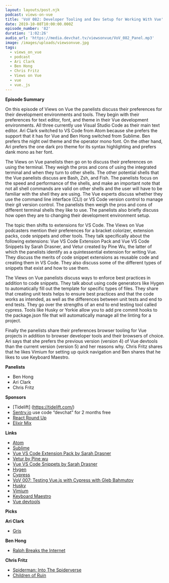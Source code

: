 ```yaml
---
layout: layouts/post.njk
podcast: views-on-vue
title: 'VoV 082: Developer Tooling and Dev Setup for Working With Vue'
date: 2019-10-08T10:00:00.000Z
episode_number: '82'
duration: '1:02:26'
audio_url: 'https://media.devchat.tv/viewsonvue/VoV_082_Panel.mp3'
image: /images/uploads/viewsonvue.jpg
tags:
  - views_on_vue
  - podcast
  - Ari Clark
  - Ben Hong
  - Chris Fritz
  - Views on Vue
  - vue
  - vue._js
---
```

**Episode Summary**

On this episode of Views on Vue the panelists discuss their preferences for their development environments and tools. They begin with their preferences for text editor, font, and theme in their Vue development environments. All three currently use Visual Studio Code as their main text editor. Ari Clark switched to VS Code from Atom because she prefers the support that it has for Vue and Ben Hong switched from Sublime. Ben prefers the night owl theme and the operator mono font. On the other hand, Ari prefers the one dark pro theme for its syntax highlighting and prefers dank mono as her font.

The Views on Vue panelists then go on to discuss their preferences on using the terminal. They weigh the pros and cons of using the integrated terminal and when they turn to other shells. The other potential shells that the Vue panelists discuss are Bash, Zsh, and Fish. The panelists focus on the speed and performance of the shells, and make an important note that not all shell commands are valid on other shells and the user will have to be familiar with the shell they are using. The Vue experts discuss whether they use the command line interface (CLI) or VS Code version control to manage their git version control. The panelists then weigh the pros and cons of different terminal shells they like to use. The panelists also briefly discuss how open they are to changing their development environment setup. 

The topic then shifts to extensions for VS Code. The Views on Vue podcasters mention their preferences for a bracket colorizer, extension packs, code snippets and other tools. They talk specifically about the following extensions: Vue VS Code Extension Pack and Vue VS Code Snippets by Sarah Drasner, and Vetur created by Pine Wu, the latter of which the panelists identify as a quintessential extension for writing Vue. They discuss the merits of code snippet extensions as reusable code and creating them in VS Code.  They also discuss some of the different types of snippets that exist and how to use them.

The Views on Vue panelists discuss ways to enforce best practices in addition to code snippets. They talk about using code generators like Hygen to automatically fill out the template for specific types of files. They share that creating unit tests helps to ensure best practices and that the code works as intended, as well as the differences between unit tests and end to end tests. They go over the strengths of an end to end testing tool called cypress. Tools like Husky or Yorkie allow you to add pre commit hooks to the package.json file that will automatically manage all the linting for a project. 

Finally the panelists share their preferences browser tooling for Vue projects in addition to browser developer tools and their browsers of choice. Ari says that she prefers the previous version (version 4) of Vue devtools than the current version (version 5) and her reasons why. Chris Fritz shares that he likes Vimium for setting up quick navigation and Ben shares that he likes to use Keyboard Maestro.

**Panelists**



*   Ben Hong 
*   Ari Clark 
*   Chris Fritz

**Sponsors**



*   [Tidelift] (https://tidelift.com/)
*   [Sentry.io](https://sentry.io/) use code “devchat” for 2 months free
*   [React Round Up](https://devchat.tv/react-round-up/) 
*   [Elixir Mix](https://devchat.tv/elixir-mix/)

**Links**



*   [Atom ](https://atom.io/)
*   [Sublime](https://www.sublimetext.com/)
*   [Vue VS Code Extension Pack by Sarah Drasner](https://marketplace.visualstudio.com/items?itemName=sdras.vue-vscode-extensionpack)
*   [Vetur by Pine wu](https://marketplace.visualstudio.com/items?itemName=octref.vetur) 
*   [Vue VS Code Snippets by Sarah Drasner ](https://marketplace.visualstudio.com/items?itemName=sdras.vue-vscode-snippets)
*   [Hygen ](https://www.hygen.io/)
*   [Cypress ](https://www.cypress.io/)
*   [VoV 007: Testing Vue.js with Cypress with Gleb Bahmutov](https://devchat.tv/views-on-vue/vov-007-testing-vue-js-with-cypress-with-gleb-bahmutov/)
*   [Husky](https://github.com/typicode/husky)
*   [Vimium](https://chrome.google.com/webstore/detail/vimium/dbepggeogbaibhgnhhndojpepiihcmeb?hl=en)
*   [Keyboard Maestro](https://www.keyboardmaestro.com/)
*   [Vue devtools](https://chrome.google.com/webstore/detail/vuejs-devtools/nhdogjmejiglipccpnnnanhbledajbpd?hl=en)

**Picks**

**Ari Clark**



*   [Gris](https://store.steampowered.com/app/683320/GRIS/) 

**Ben Hong**



*   [Ralph Breaks the Internet](https://www.amazon.com/Ralph-Breaks-Internet-John-Reilly/dp/B07KPR7C1F)

**Chris Fritz**



*   [Spiderman: Into The Spiderverse](https://www.amazon.com/Spider-Man-Into-Spider-Verse-Liev-Schreiber/dp/B07L9YXWSW/ref=sr_1_1?keywords=into+the+spider+verse&qid=1569357965&s=instant-video&sr=1-1)
*   [Children of Ruin](https://www.amazon.com/Children-Ruin-Time-Book-ebook/dp/B07H29P76R) 
